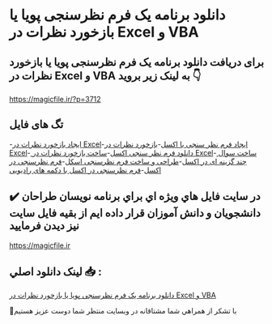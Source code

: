 # دانلود برنامه یک فرم نظرسنجی پویا یا بازخورد نظرات در Excel و VBA

## برای دریافت دانلود برنامه یک فرم نظرسنجی پویا یا بازخورد نظرات در Excel و VBA به لینک زیر بروید 👇

https://magicfile.ir/?p=3712

## تگ های فایل

-[ایجاد بازخورد نظرات در Excel](https://magicfile.ir/product/%d8%a8%d8%b1%d9%86%d8%a7%d9%85%d9%87%db%8c%da%a9-%d9%81%d8%b1%d9%85-%d9%86%d8%b8%d8%b1%d8%b3%d9%86%d8%ac%db%8c-%d9%be%d9%88%db%8c%d8%a7-%db%8c%d8%a7-%d8%a8%d8%a7%d8%b2%d8%ae%d9%88%d8%b1%d8%af-%d9%86%d8%b8%d8%b1%d8%a7%d8%aa-excel-vba/)-[ایجاد فرم نظر سنجی با اکسل](https://magicfile.ir/product/%d8%a8%d8%b1%d9%86%d8%a7%d9%85%d9%87%db%8c%da%a9-%d9%81%d8%b1%d9%85-%d9%86%d8%b8%d8%b1%d8%b3%d9%86%d8%ac%db%8c-%d9%be%d9%88%db%8c%d8%a7-%db%8c%d8%a7-%d8%a8%d8%a7%d8%b2%d8%ae%d9%88%d8%b1%d8%af-%d9%86%d8%b8%d8%b1%d8%a7%d8%aa-excel-vba/)-[بازخورد نظرات در Excel](https://magicfile.ir/product/%d8%a8%d8%b1%d9%86%d8%a7%d9%85%d9%87%db%8c%da%a9-%d9%81%d8%b1%d9%85-%d9%86%d8%b8%d8%b1%d8%b3%d9%86%d8%ac%db%8c-%d9%be%d9%88%db%8c%d8%a7-%db%8c%d8%a7-%d8%a8%d8%a7%d8%b2%d8%ae%d9%88%d8%b1%d8%af-%d9%86%d8%b8%d8%b1%d8%a7%d8%aa-excel-vba/)-[ دانلود فرم نظر سنجی اکسل](https://magicfile.ir/product/%d8%a8%d8%b1%d9%86%d8%a7%d9%85%d9%87%db%8c%da%a9-%d9%81%d8%b1%d9%85-%d9%86%d8%b8%d8%b1%d8%b3%d9%86%d8%ac%db%8c-%d9%be%d9%88%db%8c%d8%a7-%db%8c%d8%a7-%d8%a8%d8%a7%d8%b2%d8%ae%d9%88%d8%b1%d8%af-%d9%86%d8%b8%d8%b1%d8%a7%d8%aa-excel-vba/)-[ساخت بازخورد نظرات در Excel](https://magicfile.ir/product/%d8%a8%d8%b1%d9%86%d8%a7%d9%85%d9%87%db%8c%da%a9-%d9%81%d8%b1%d9%85-%d9%86%d8%b8%d8%b1%d8%b3%d9%86%d8%ac%db%8c-%d9%be%d9%88%db%8c%d8%a7-%db%8c%d8%a7-%d8%a8%d8%a7%d8%b2%d8%ae%d9%88%d8%b1%d8%af-%d9%86%d8%b8%d8%b1%d8%a7%d8%aa-excel-vba/)-[ ساخت سوال چند گزینه ای در اکسل](https://magicfile.ir/product/%d8%a8%d8%b1%d9%86%d8%a7%d9%85%d9%87%db%8c%da%a9-%d9%81%d8%b1%d9%85-%d9%86%d8%b8%d8%b1%d8%b3%d9%86%d8%ac%db%8c-%d9%be%d9%88%db%8c%d8%a7-%db%8c%d8%a7-%d8%a8%d8%a7%d8%b2%d8%ae%d9%88%d8%b1%d8%af-%d9%86%d8%b8%d8%b1%d8%a7%d8%aa-excel-vba/)-[طراحی و ساخت فرم نظرسنجی اسکل](https://magicfile.ir/product/%d8%a8%d8%b1%d9%86%d8%a7%d9%85%d9%87%db%8c%da%a9-%d9%81%d8%b1%d9%85-%d9%86%d8%b8%d8%b1%d8%b3%d9%86%d8%ac%db%8c-%d9%be%d9%88%db%8c%d8%a7-%db%8c%d8%a7-%d8%a8%d8%a7%d8%b2%d8%ae%d9%88%d8%b1%d8%af-%d9%86%d8%b8%d8%b1%d8%a7%d8%aa-excel-vba/)-[فرم نظرسنجی در اکسل](https://magicfile.ir/product/%d8%a8%d8%b1%d9%86%d8%a7%d9%85%d9%87%db%8c%da%a9-%d9%81%d8%b1%d9%85-%d9%86%d8%b8%d8%b1%d8%b3%d9%86%d8%ac%db%8c-%d9%be%d9%88%db%8c%d8%a7-%db%8c%d8%a7-%d8%a8%d8%a7%d8%b2%d8%ae%d9%88%d8%b1%d8%af-%d9%86%d8%b8%d8%b1%d8%a7%d8%aa-excel-vba/)-[فرم نظرسنجی در اکسل با دکمه های رادیویی](https://magicfile.ir/product/%d8%a8%d8%b1%d9%86%d8%a7%d9%85%d9%87%db%8c%da%a9-%d9%81%d8%b1%d9%85-%d9%86%d8%b8%d8%b1%d8%b3%d9%86%d8%ac%db%8c-%d9%be%d9%88%db%8c%d8%a7-%db%8c%d8%a7-%d8%a8%d8%a7%d8%b2%d8%ae%d9%88%d8%b1%d8%af-%d9%86%d8%b8%d8%b1%d8%a7%d8%aa-excel-vba/)

## ✔️ در سايت فايل هاي ويژه اي براي برنامه نويسان طراحان دانشجويان و دانش آموزان قرار داده ايم از بقيه فايل سايت نيز ديدن فرماييد

https://magicfile.ir


## لينک دانلود اصلي 📥 :

[دانلود برنامه یک فرم نظرسنجی پویا یا بازخورد نظرات در Excel و VBA](https://magicfile.ir/product/%d8%a8%d8%b1%d9%86%d8%a7%d9%85%d9%87%db%8c%da%a9-%d9%81%d8%b1%d9%85-%d9%86%d8%b8%d8%b1%d8%b3%d9%86%d8%ac%db%8c-%d9%be%d9%88%db%8c%d8%a7-%db%8c%d8%a7-%d8%a8%d8%a7%d8%b2%d8%ae%d9%88%d8%b1%d8%af-%d9%86%d8%b8%d8%b1%d8%a7%d8%aa-excel-vba/) 


🙏با تشکر از همراهي شما مشتاقانه در وبسایت منتظر شما دوست عزیز هستیم

